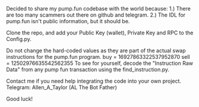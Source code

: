 Decided to share my pump.fun codebase with the world because: 
1.) There are too many scammers out there on github and telegram.
2.) The IDL for pump.fun isn't public information, but it should be. 

Clone the repo, and add your Public Key (wallet), Private Key and RPC to the Config.py.

Do not change the hard-coded values as they are part of the actual swap instructions for the pump.fun program. 
buy = 16927863322537952870
sell = 12502976635542562355
To see for yourself, decode the "Instruction Raw Data" from any pump fun transaction using the find_instruction.py. 

Contact me if you need help integrating the code into your own project. 
Telegram: Allen_A_Taylor (AL The Bot Father)

Good luck!
